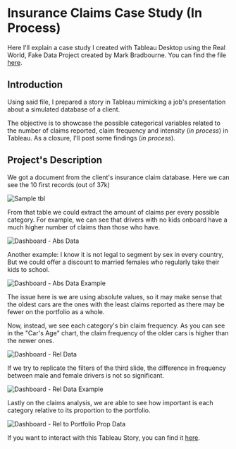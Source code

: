 # Insurance Claims Case Study (In Process)
Here I'll explain a case study I created with Tableau Desktop using the Real World, Fake Data Project created by Mark Bradbourne. You can find the file [here](https://sonsofhierarchies.com/real-world-fake-data/). 

## Introduction

Using said file, I prepared a story in Tableau mimicking a job's presentation about a simulated database of a client.

The objective is to showcase the possible categorical variables related to the number of claims reported, claim frequency and intensity (_in process_) in Tableau. As a closure, I'll post some findings (_in process_).

## Project's Description

We got a document from the client's insurance claim database. Here we can see the 10 first records (out of 37k)

![Sample tbl](https://github.com/user-attachments/assets/7820d94d-98e4-49b8-9212-693e147e43f9)

From that table we could extract the amount of claims per every possible category. For example, we can see that drivers with no kids onboard have a much higher number of claims than those who have.

![Dashboard - Abs Data](https://github.com/user-attachments/assets/1485a239-34c7-4439-8e35-5f86a126aa90)

Another example: I know it is not legal to segment by sex in every country, But we could offer a discount to married females who regularly take their kids to school.

![Dashboard - Abs Data Example](https://github.com/user-attachments/assets/3a96b753-80d3-497d-9fdb-882b25898d60)

The issue here is we are using absolute values, so it may make sense that the oldest cars are the ones with the least claims reported as there may be fewer on the portfolio as a whole.

Now, instead, we see each category's bin claim frequency. As you can see in the "Car's Age" chart, the claim frequency of the older cars is higher than the newer ones.

![Dashboard - Rel Data](https://github.com/user-attachments/assets/dddc3f74-8703-4ff1-82dc-e5fd79258c3e)

If we try to replicate the filters of the third slide, the difference in frequency between male and female drivers is not so significant.

![Dashboard - Rel Data Example](https://github.com/user-attachments/assets/f2c0de48-64c5-426c-9c48-9c1932db9105)

Lastly on the claims analysis, we are able to see how important is each category relative to its proportion to the portfolio.

![Dashboard - Rel to Portfolio Prop Data](https://github.com/user-attachments/assets/16bce255-642a-4ed6-9be7-5cb4b75efd4b)


If you want to interact with this Tableau Story, you can find it [here](https://public.tableau.com/views/InsurancePoliciesProjectRealWorldFakeData/InsurancePolicies-ClaimsReported?:language=es-ES&:sid=&:redirect=auth&:display_count=n&:origin=viz_share_link).


